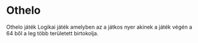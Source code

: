 Othelo
======

Othelo játék 
Logikai játék amelyben az a játkos nyer akinek a játék végén a 64 ből a leg több területett birtokolja.
